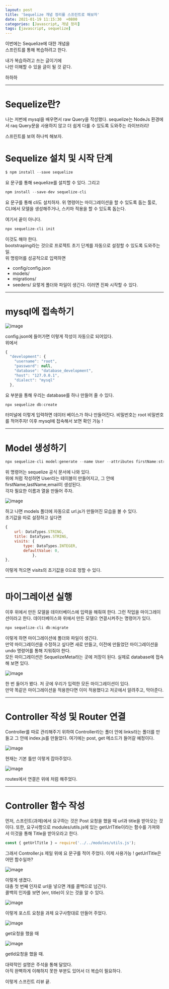```yaml
---
layout: post
title: 'Sequelize 개념 정리를 스프린트로 해보자'
date: 2021-01-19 11:15:30  +0800
categories: [Javascript, 개념 정리]
tags: [javascript, sequelize]
---
```


이번에는 Sequelize에 대한 개념을  
스프린트를 통해 복습하려고 한다.

내가 복습하려고 쓰는 글이기에  
나만 이해할 수 있을 글이 될 것 같다.

하하하

---

# **Sequelize란?**

나는 저번에 mysql을 배우면서 raw Query을 작성했다.
sequelize는 NodeJs 환경에서 raq Query문을 사용하지 않고 더 쉽게 다룰 수 있도록 도와주는 라이브러리!

스프린트를 보여 하나씩 해보자.

# **Sequelize 설치 및 시작 단계**

```js
$ npm install --save sequelize
```

요 문구를 통해 sequelize를 설치할 수 있다.
그리고

```js
npm install --save-dev sequelize-cli
```

요 문구를 통해 cli도 설치하자.
위 명령어는 마이그레이션을 할 수 있도록 돕는 툴로, CLI에서 모델을 생성해주거나, 스키마 적용을 할 수 있도록 돕는다.

여기서 끝이 아니다.

```js
npx sequelize-cli init
```

이것도 해야 한다.  
bootstraping라는 것으로 프로젝트 초기 단계를 자동으로 설정할 수 있도록 도와주는 일.  
위 명렁어를 성공적으로 입력하면

- config/config.json
- models/
- migrations/
- seeders/
  요렇게 폴더와 파일이 생긴다. 이러면 진짜 시작할 수 있다.

---

# **mysql에 접속하기**

![image](/assets/img/sample/seq1.png)

config.json에 들어가면 이렇게 작성이 자동으로 되어있다.  
위에서

```js
{
  "development": {
    "username": "root",
    "password": null,
    "database": "database_development",
    "host": "127.0.0.1",
    "dialect": "mysql"
  },
```

요 부분을 통해 우리는 database를 하나 만들어 줄 수 있다.

```js
npx sequelize db:create
```

터미널에 이렇게 입력하면 데이터 베이스가 하나 만들어진다. 비밀번호는 root 비밀번호를 적어주자!
이후 mysql에 접속해서 보면 확인 가능 !

---

# **Model 생성하기**

```js
npx sequelize-cli model:generate --name User --attributes firstName:string,lastName:string,email:string
```

위 명령어는 sequelize 공식 문서에 나와 있다.  
위에 처럼 작성하면 User라는 테이블이 만들어지고, 그 안에 firstName,lastName,email이 생성된다.  
각자 필요한 이름과 열을 만들어 주자.

![image](/assets/img/sample/seq2.png)

하고 나면 models 폴더에 자동으로 url.js가 만들어진 모습을 볼 수 있다.  
초기값을 따로 설정하고 싶다면

```js
{
	url: DataTypes.STRING,
	title: DataTypes.STRING,
	visits: {
	    type: DataTypes.INTEGER,
	    defaultValue: 0,
			},
},
```

이렇게 적으면 visits의 초기값을 0으로 정할 수 있다.

---

# **마이그레이션 실행**

이후 위에서 만든 모델을 데이터베이스에 입력을 해줘여 한다. 그런 작업을 마이그레이션이라고 한다.
데이터베이스와 위에서 만든 모델으 연결시켜주는 명령어가 있다.

```js
npx sequelize-cli db:migrate
```

이렇게 하면 마이그레이션에 폴더와 파일이 생긴다.  
만약 마이그레이션을 수정하고 싶다면 새로 만들고, 이전에 만들었던 마이그레이션을 undo 명령어를 통해 지워줘야 한다.  
모든 마이그레이션은 SequelizeMeta라는 곳에 저장이 된다. 실제로 database에 접속해 보면 있다.

![image](/assets/img/sample/seq3.png)

한 번 들어가 봤다.
저 곳에 우리가 입력한 모든 마이그레이션이 있다.  
만약 똑같은 마이그레이션을 적용한다면 이미 적용했다고 저곳에서 알려주고, 막아준다.

---

# **Controller 작성 및 Router 연결**

Controller를 따로 관리해주기 위하여 Controller라는 폴더 안에 links라는 폴더를 만들고 그 안에 index.js를 만들었다.
여기에는 post, get 메소드가 들어갈 예정이다.

![image](/assets/img/sample/seq4.png)

현재는 기본 틀만 이렇게 잡아주었다.

![image](/assets/img/sample/seq5.png)

routes에서 연결은 위에 처럼 해주었다.

---

# **Controller 함수 작성**

먼저, 스프린트(과제)에서 요구하는 것은 Post 요청을 했을 때 url과 title을 받아오는 것이다.
또한, 요구사항으로 modules/utils.js에 있는 getUrlTitle이라는 함수를 가져와서 이것을 통해 Title을 받아오라고 한다.

```js
const { getUrlTitle } = require('../../modules/utils.js');
```

그래서 Controller.js 제일 위에 요 문구를 적어 주었다. 이제 사용가능 !
getUrlTitle은 어떤 함수일까?

![image](/assets/img/sample/seq6.png)

이렇게 생겼다.  
대충 첫 번째 인자로 url을 넣으면 걔를 콜백으로 넘긴다.  
콜백의 인자를 보면 (err, title)이 오는 것을 알 수 있다.

![image](/assets/img/sample/seq7.png)

이렇게 포스트 요청을 과제 요구사항대로 만들어 주었다.

![image](/assets/img/sample/seq8.png)

get요청을 했을 때

![image](/assets/img/sample/seq9.png)

getId요청을 했을 때.

대략적인 설명은 주석을 통해 달았다.  
아직 완벽하게 이해하지 못한 부분도 있어서 더 복습이 필요하다.

이렇게 스프린트 리뷰 끝.
